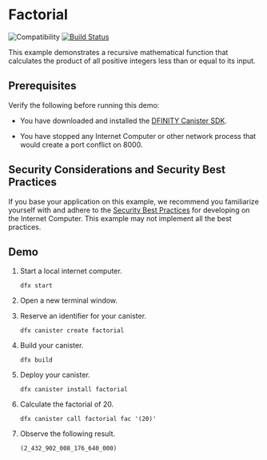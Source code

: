 # Factorial

![Compatibility](https://img.shields.io/badge/compatibility-0.6.25-blue)
[![Build Status](https://github.com/dfinity/examples/workflows/motoko-factorial-example/badge.svg)](https://github.com/dfinity/examples/actions?query=workflow%3Amotoko-factorial-example)

This example demonstrates a recursive mathematical function that calculates the
product of all positive integers less than or equal to its input.

## Prerequisites

Verify the following before running this demo:

*  You have downloaded and installed the [DFINITY Canister
   SDK](https://sdk.dfinity.org).

*  You have stopped any Internet Computer or other network process that would
   create a port conflict on 8000.

## Security Considerations and Security Best Practices

If you base your application on this example, we recommend you familiarize yourself with and adhere to the [Security Best Practices](https://internetcomputer.org/docs/current/references/security/) for developing on the Internet Computer. This example may not implement all the best practices.

## Demo

1. Start a local internet computer.

   ```text
   dfx start
   ```

1. Open a new terminal window.

1. Reserve an identifier for your canister.

   ```text
   dfx canister create factorial
   ```

1. Build your canister.

   ```text
   dfx build
   ```

1. Deploy your canister.

   ```text
   dfx canister install factorial
   ```

1. Calculate the factorial of 20.

   ```text
   dfx canister call factorial fac '(20)'
   ```

1. Observe the following result.

   ```text
   (2_432_902_008_176_640_000)
   ```
